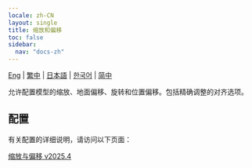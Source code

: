 ```yaml
---
locale: zh-CN
layout: single
title: 缩放和偏移
toc: false
sidebar:
  nav: "docs-zh"
---
```

[Eng](/dancexr/features/scale_n_offset.md) | [繁中](/tw/dancexr/features/scale_n_offset.md) | [日本語](/jp/dancexr/features/scale_n_offset.md) | [한국어](/kr/dancexr/features/scale_n_offset.md) | [简中](/zh/dancexr/features/scale_n_offset.md)

允许配置模型的缩放、地面偏移、旋转和位置偏移。包括精确调整的对齐选项。

## 配置

有关配置的详细说明，请访问以下页面：

[缩放与偏移 v2025.4](/dancexr/menu/2025.4/actor/scale_n_offset)